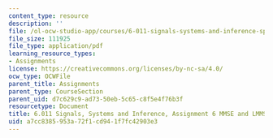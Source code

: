 ```yaml
---
content_type: resource
description: ''
file: /ol-ocw-studio-app/courses/6-011-signals-systems-and-inference-spring-2018/a7cc8385953a72f1cd941f7fc42903e3_MIT6_011S18ps6.pdf
file_size: 111925
file_type: application/pdf
learning_resource_types:
- Assignments
license: https://creativecommons.org/licenses/by-nc-sa/4.0/
ocw_type: OCWFile
parent_title: Assignments
parent_type: CourseSection
parent_uid: d7c629c9-ad73-50eb-5c65-c8f5e4f76b3f
resourcetype: Document
title: 6.011 Signals, Systems and Inference, Assignment 6 MMSE and LMMSE Estimation
uid: a7cc8385-953a-72f1-cd94-1f7fc42903e3
---
```

